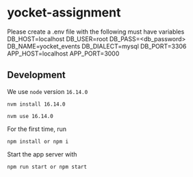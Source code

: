 # yocket-assignment

Please create a .env file with the following must have variables
DB_HOST=localhost
DB_USER=root
DB_PASS=<db_password>
DB_NAME=yocket_events
DB_DIALECT=mysql
DB_PORT=3306
APP_HOST=localhost
APP_PORT=3000

## Development

We use `node` version `16.14.0`

```
nvm install 16.14.0
```

```
nvm use 16.14.0
```

For the first time, run

```
npm install or npm i
```

Start the app server with

```
npm run start or npm start
```
